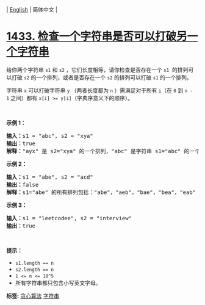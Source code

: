 | [English](README_EN.md) | 简体中文 |

# [1433. 检查一个字符串是否可以打破另一个字符串](https://leetcode-cn.com/problems/check-if-a-string-can-break-another-string)
<p>给你两个字符串&nbsp;<code>s1</code>&nbsp;和&nbsp;<code>s2</code>&nbsp;，它们长度相等，请你检查是否存在一个&nbsp;<code>s1</code>&nbsp; 的排列可以打破 <code>s2</code>&nbsp;的一个排列，或者是否存在一个&nbsp;<code>s2</code>&nbsp;的排列可以打破 <code>s1</code> 的一个排列。</p>

<p>字符串&nbsp;<code>x</code>&nbsp;可以打破字符串&nbsp;<code>y</code>&nbsp;（两者长度都为&nbsp;<code>n</code>&nbsp;）需满足对于所有&nbsp;<code>i</code>（在&nbsp;<code>0</code>&nbsp;到&nbsp;<code>n - 1</code>&nbsp;之间）都有&nbsp;<code>x[i] &gt;= y[i]</code>（字典序意义下的顺序）。</p>

<p>&nbsp;</p>

<p><strong>示例 1：</strong></p>

<pre><strong>输入：</strong>s1 = &quot;abc&quot;, s2 = &quot;xya&quot;
<strong>输出：</strong>true
<strong>解释：</strong>&quot;ayx&quot; 是 s2=&quot;xya&quot; 的一个排列，&quot;abc&quot; 是字符串 s1=&quot;abc&quot; 的一个排列，且 &quot;ayx&quot; 可以打破 &quot;abc&quot; 。
</pre>

<p><strong>示例 2：</strong></p>

<pre><strong>输入：</strong>s1 = &quot;abe&quot;, s2 = &quot;acd&quot;
<strong>输出：</strong>false 
<strong>解释：</strong>s1=&quot;abe&quot; 的所有排列包括：&quot;abe&quot;，&quot;aeb&quot;，&quot;bae&quot;，&quot;bea&quot;，&quot;eab&quot; 和 &quot;eba&quot; ，s2=&quot;acd&quot; 的所有排列包括：&quot;acd&quot;，&quot;adc&quot;，&quot;cad&quot;，&quot;cda&quot;，&quot;dac&quot; 和 &quot;dca&quot;。然而没有任何 s1 的排列可以打破 s2 的排列。也没有 s2 的排列能打破 s1 的排列。
</pre>

<p><strong>示例 3：</strong></p>

<pre><strong>输入：</strong>s1 = &quot;leetcodee&quot;, s2 = &quot;interview&quot;
<strong>输出：</strong>true
</pre>

<p>&nbsp;</p>

<p><strong>提示：</strong></p>

<ul>
	<li><code>s1.length == n</code></li>
	<li><code>s2.length == n</code></li>
	<li><code>1 &lt;= n &lt;= 10^5</code></li>
	<li>所有字符串都只包含小写英文字母。</li>
</ul>

**标签:**  [贪心算法](https://leetcode-cn.com/tag/greedy) [字符串](https://leetcode-cn.com/tag/string) 